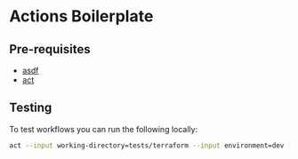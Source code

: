 # Actions Boilerplate

## Pre-requisites

* [asdf]()
* [act]()

## Testing

To test workflows you can run the following locally:

```bash
act --input working-directory=tests/terraform --input environment=dev [-j (test | plan)]
```
